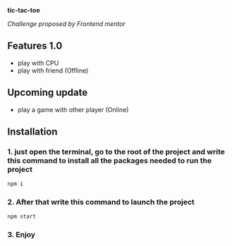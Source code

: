 **tic-tac-toe**

*Challenge proposed by Frontend mentor*

## Features 1.0

* play with CPU
* play with friend (Offline)

## Upcoming update
* play a game with other player (Online)

## Installation
### 1. just open the terminal, go to the root of the project and write this command to install all the packages needed to run the project 
```bash
npm i
```
### 2. After that write this command to launch the project

```bash
npm start
```

### 3. Enjoy
